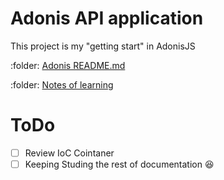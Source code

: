 # Adonis API application

This project is my "getting start" in AdonisJS

:folder: [Adonis README.md](./assets/docs/adonisreadme.md)

:folder: [Notes of learning](./assets/docs/NOTES.md)

# ToDo

- [ ] Review IoC Cointaner
- [ ] Keeping Studing the rest of documentation :laughing:
